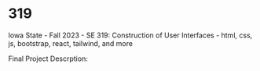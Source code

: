 # 319
Iowa State - Fall 2023 - SE 319: Construction of User Interfaces - html, css, js, bootstrap, react, tailwind, and more

Final Project Descrption:
  
